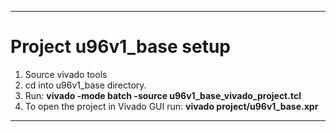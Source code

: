 
---
# Project u96v1_base setup  
1. Source vivado tools  
2. cd into u96v1_base directory.  
2. Run: **vivado -mode batch -source u96v1_base_vivado_project.tcl**  
3. To open the project in Vivado GUI run: **vivado project/u96v1_base.xpr**  
---

